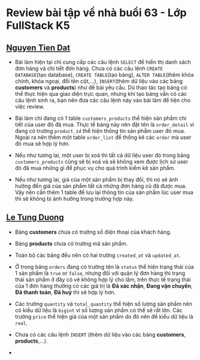 # Review bài tập về nhà buổi 63 - Lớp FullStack K5

## [Nguyen Tien Dat](https://github.com/tiendat211294/fullstack_k5_database/blob/main/database_day_02/database_02_nguyen_tien_dat.sql)

- Bài làm hiện tại chỉ cung cấp các câu lệnh `SELECT` để hiển thị danh sách đơn hàng và chi tiết đơn hàng. Chưa có các câu lệnh `CREATE DATABASE`(tạo database), `CREATE TABLE`(tạo bảng), `ALTER TABLE`(thêm khóa chính, khóa ngoại, đổi tên cột,...), `INSERT`(thêm dữ liệu vào các bảng **customers** và **products**) như đề bài yêu cầu. Dù thao tác tạo bảng có thể thực hiện qua giao diện trực quan, nhưng khi tạo bảng vẫn có các câu lệnh sinh ra, bạn nên đưa các câu lệnh này vào bài làm để tiện cho việc review.

- Bài làm chỉ đang có 1 table `customers_products` thể hiện sản phẩm chi tiết của user đó đã mua. Thực tế bảng này nên đặt tên là `order_detail` vì đang có trường `product_id` thể hiện thông tin sản phẩm user đó mua. Ngoài ra nên thêm một table `order_list` để thống kê các `order` mà user đó mua sẽ hợp lý hơn.

- Nếu như tương lai, một user bị xoá thì tất cả dữ liệu user đó trong bảng `customers_products` cũng sẽ bị xoá và sẽ không xem được lịch sử user đó đã mua những gì để phục vụ cho quá trình kiểm kê sản phẩm.

- Nếu như tương lai, giá của một sản phẩm bị thay đổi, thì nó sẽ ảnh hưởng đến giá của sản phẩm tất cả những đơn hàng cũ đã được mua. Vậy nên cần thêm 1 table để lưu lại thông tin của sản phẩm lúc user mua thì sẽ không bị ảnh hưởng trong trường hợp này.

## [Le Tung Duong](https://github.com/duong1801/f8-fullstack-k5)

- Bảng **customers** chưa có trường số điện thoại của khách hàng.

- Bảng **products** chưa có trường mã sản phẩm.

- Toàn bộ các bảng đều nên có hai trường `created_at` và `updated_at`.

- Ở trong bảng `orders` đang có trường tên là `status` thể hiện trạng thái của 1 sản phẩm là `true` or `false`, nhưng đối với quản lý đơn hàng thì trạng thái sản phẩm ở đây có vẻ không hợp lý cho lắm, trên thực tế trạng thái của 1 đơn hàng thường có các giá trị là **Đã xác nhận**, **Đang vận chuyển**, **Đã thanh toán**, **Đã huỷ** thì sẽ hợp lý hơn.

- Các trường `quantity` và `total_quantity` thể hiện số lượng sản phẩm nên có kiểu dữ liệu là `bigint` vì số lượng sản phẩm có thể sẽ rất lớn. Các trường `price` thể hiện giá của một sản phẩm do đó nên để kiểu dữ liệu là `real`.

- Chưa có các câu lệnh `INSERT` (thêm dữ liệu vào các bảng **customers**, **products**,...).

-
